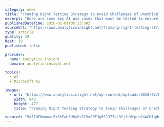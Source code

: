 ```yaml
---
category: news
title: "Framing Right Testing Strategy to Avoid Challenges of Unethical AI"
excerpt: "Here are some key AI use cases that must be tested to ensure proper system functioning: • Testing standalone cognitive features such as NLP, speech recognition and optical character recognition (OCR). • Testing artificial intelligence platforms such as IBM Watson, Infosys NIA, Azure Machine Learning Studio, Microsoft Oxford ..."
publishedDateTime: 2020-02-01T05:13:00Z
sourceUrl: "https://www.analyticsinsight.net/framing-right-testing-strategy-avoid-challenges-unethical-ai/"
type: article
quality: 39
heat: 39
published: false

provider:
  name: Analytics Insight
  domain: analyticsinsight.net

topics:
  - AI
  - Microsoft AI

images:
  - url: "https://www.analyticsinsight.net/wp-content/uploads/2020/02/How_AIandAutomation_arechanging_the_nature_of_work.jpg"
    width: 848
    height: 477
    title: "Framing Right Testing Strategy to Avoid Challenges of Unethical AI"

secured: "5x57UFHmmmwt5+SSEaU3U9yRs37VxCPEJgRSJ977gL3YjfLWfpcoCnACM1qdoSkHazldVXCiyO5jViqPENB4kilBmOdk2VHekmBv6gpOQfj91sPft6x6u+tNqoNtKULOZyhwDnMK1xVsQ49iAGVHH0KTPWgmUAVuMgaRDZ0VE67B4QPShiamYjBb6Mm3hB1qz2dkaK6Y/1EYQqlCyodEjI6J8ZDPf21x0UXN1pUfFx0PFoqu7T9zDg5EjtjBC20BkxvCBNKXP/+Sd3fG7vypktZKmR2RED/u6qm+C3nxLGayvGdpVx/BCGU3xhBrBEav0tHmFIvTRQIbANsNAgW9KpDPoVGozBdTJRC7vjtsx6gVrrkJUwYW2T/y691NppkwqZkZGVM5nRy+94SYom0GH5foICtsyWdIhZ4S5Vnr5KSAtXCaRVR65ICikKCayCNrMJQGRyCBRxIiscCjqow12f34j0lZvGKJDPZXiLbWvw8=;B9CQOcm4w0ZKVPFseYnkwg=="
---
```


